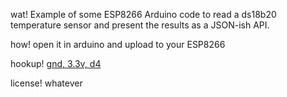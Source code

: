 wat!
Example of some ESP8266 Arduino code to read a ds18b20 temperature sensor 
and present the results as a JSON-ish API.

how!
open it in arduino and upload to your ESP8266

hookup!
[gnd, 3.3v, d4](http://www.modernmethod.com/send/files/tempjsonhookup.jpg)

license!
whatever

